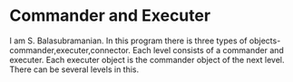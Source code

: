 # Commander and Executer
I am S. Balasubramanian.
In this program there is three types of objects- commander,executer,connector.
Each level consists of a commander and executer.
Each executer object is the commander object of the next level.
There can be several levels in this.
